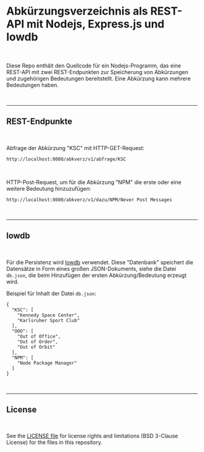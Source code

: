 # Abkürzungsverzeichnis als REST-API mit Nodejs, Express.js und lowdb #

<br>

Diese Repo enthält den Quellcode für ein Nodejs-Programm, das eine REST-API
mit zwei REST-Endpunkten zur Speicherung von Abkürzungen und zugehörigen
Bedeutungen bereitstellt.
Eine Abkürzung kann mehrere Bedeutungen haben.

<br>

----

## REST-Endpunkte ##

<br>

Abfrage der Abkürzung "KSC" mit HTTP-GET-Request:
```
http://localhost:8080/abkverz/v1/abfrage/KSC
```

<br>

HTTP-Post-Request, um für die Abkürzung "NPM" die erste oder eine weitere
Bedeutung hinzuzufügen:
```
http://localhost:8080/abkverz/v1/dazu/NPM/Never Post Messages
```

<br>

----

## lowdb ##

<br>

Für die Persistenz wird [lowdb](https://www.npmjs.com/package/lowdb) verwendet.
Diese "Datenbank" speichert die Datensätze in Form eines großen JSON-Dokuments,
siehe die Datei `db.json`, die beim Hinzufügen der ersten Abkürzung/Bedeutung
erzeugt wird.

Beispiel für Inhalt der Datei `db.json`:

```
{
  "KSC": [
    "Kennedy Space Center",
    "Karlsruher Sport Club"
  ],
  "OOO": [
    "Out of Office",
    "Out of Order",
    "Out of Orbit"
  ],
  "NPM": [
    "Node Package Manager"
  ]
}
```

<br>

----

## License ##

<br>

See the [LICENSE file](LICENSE.md) for license rights and limitations (BSD 3-Clause License)
for the files in this repository.

<br>